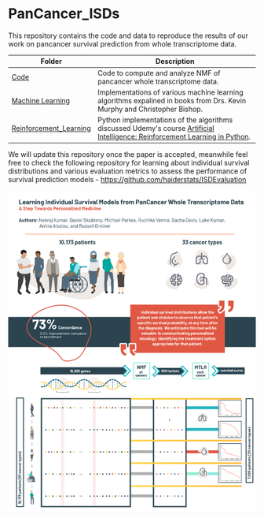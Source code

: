 # PanCancer_ISDs
This repository contains the code and data to reproduce the results of our work on pancancer survival prediction from whole transcriptome data. 

 **Folder** | **Description** |
| ------------- | ------------- |
| [Code](https://github.com/neerajkumarvaid/PanCancer_ISDs/tree/main/Code) | Code to compute and analyze NMF of pancancer whole transcriptome data. |
| [Machine Learning](https://github.com/neerajkumarvaid/ML_DL_RL_Codes/tree/master/Machine_Learning) | Implementations of various machine learning algorithms expalined in books from Drs. Kevin Murphy and Christopher Bishop.|
| [Reinforcement_Learning](https://github.com/neerajkumarvaid/ML_DL_RL_Codes/tree/master/Reinforcement_Learning) | Python implementations of the algorithms discussed Udemy's course [Artificial Intelligence: Reinforcement Learning in Python](https://www.udemy.com/course/artificial-intelligence-reinforcement-learning-in-python/).  |


We will update this repository once the paper is accepted, meanwhile feel free to check the following repository for learning about individual survival distributions and various evaluation metrics to assess the performance of survival prediction models - https://github.com/haiderstats/ISDEvaluation

![alt text](https://github.com/neerajkumarvaid/PanCancer_ISDs/blob/main/graphical%20abstract.png?raw=true)

